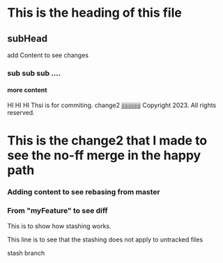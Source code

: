 # This is the heading of this file
## subHead
add Content to see changes
### sub sub sub ....
#### more content
HI HI HI
Thsi is for commiting.
change2
jjjjjjjjjjjjj
Copyright 2023. All rights reserved.


# This is the change2 that I made to see the no-ff merge in the happy path

### Adding content to see rebasing from master

### From "myFeature" to see diff

This is to show how stashing works.



This line is to see that the stashing does not apply to untracked files

stash branch
